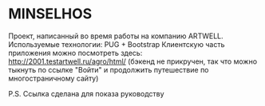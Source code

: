 # MINSELHOS

Проект, написанный во время работы на компанию ARTWELL.
Используемые технологии: PUG + Bootstrap
Клиентскую часть приложения можно посмотреть здесь: http://2001.testartwell.ru/agro/html/
(бэкенд не прикручен, так что можно тыкнуть по ссылке "Войти" и продолжить путешествие по многостраничному сайту)

P.S. Ссылка сделана для показа руководству
